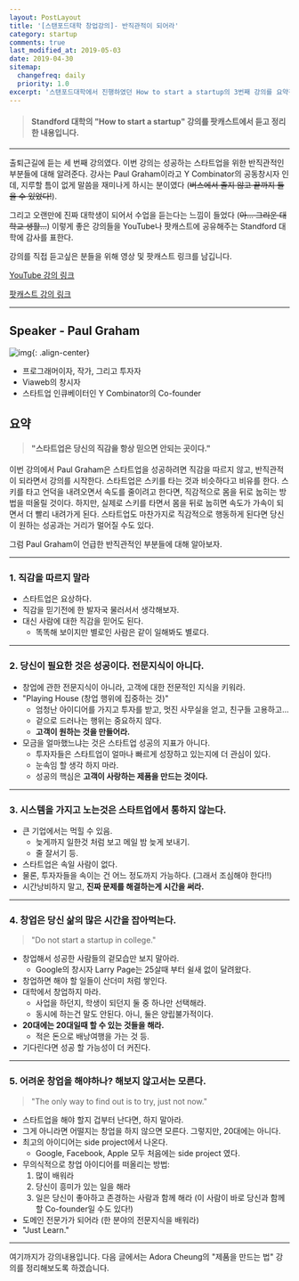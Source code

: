 ```yaml
---
layout: PostLayout
title: '[스탠포드대학 창업강의]- 반직관적이 되어라'
category: startup
comments: true
last_modified_at: 2019-05-03
date: 2019-04-30
sitemap:
  changefreq: daily
  priority: 1.0
excerpt: '스탠포드대학에서 진행하였던 How to start a startup의 3번째 강의를 요약정리한 글입니다.'
---
```


> #### Standford 대학의 "How to start a startup" 강의를 팟캐스트에서 듣고 정리한 내용입니다.

---

출퇴근길에 듣는 세 번째 강의였다.
이번 강의는 성공하는 스타트업을 위한 반직관적인 부분들에 대해 알려준다.
강사는 Paul Graham이라고 Y Combinator의 공동창시자 인데, 지루할 틈이 없게 말씀을 재미나게 하시는 분이였다 (~~버스에서 졸지 않고 끝까지 들을 수 있었다!~~).

그리고 오랜만에 진짜 대학생이 되어서 수업을 듣는다는 느낌이 들었다 (~~아... 그리운 대학교 생활...~~)
이렇게 좋은 강의들을 YouTube나 팟캐스트에 공유해주는 Standford 대학에 감사를 표한다.

강의를 직접 듣고싶은 분들을 위해 영상 및 팟캐스트 링크를 남깁니다.

[YouTube 강의 링크](https://youtu.be/ii1jcLg-eIQ)

[팟캐스트 강의 링크](https://player.fm/series/how-to-start-a-startup/03-paul-graham-before-the-startup)

---

## Speaker - Paul Graham

![img](https://upload.wikimedia.org/wikipedia/commons/e/e3/Paulgraham_240x320.jpg){: .align-center}

- 프로그래머이자, 작가, 그리고 투자자
- Viaweb의 창시자
- 스타트업 인큐베이터인 Y Combinator의
  Co-founder

## 요약

> #### "스타트업은 당신의 직감을 항상 믿으면 안되는 곳이다."

이번 강의에서 Paul Graham은 스타트업을 성공하려면 직감을 따르지 않고, 반직관적이 되라면서 강의를 시작한다.
스타트업은 스키를 타는 것과 비슷하다고 비유를 한다.
스키를 타고 언덕을 내려오면서 속도를 줄이려고 한다면, 직감적으로 몸을 뒤로 눕히는 방법을 떠올릴 것이다. 하지만, 실제로 스키를 타면서 몸을 뒤로 눕히면 속도가 가속이 되면서 더 빨리 내려가게 된다.
스타트업도 마찬가지로 직감적으로 행동하게 된다면 당신이 원하는 성공과는 거리가 멀어질 수도 있다.

그럼 Paul Graham이 언급한 반직관적인 부분들에 대해 알아보자.

---

### 1. 직감을 따르지 말라

- 스타트업은 요상하다.
- 직감을 믿기전에 한 발자국 물러서서 생각해보자.
- 대신 사람에 대한 직감을 믿어도 된다.
  - 똑똑해 보이지만 별로인 사람은 같이 일해봐도 별로다.

---

### 2. 당신이 필요한 것은 성공이다. 전문지식이 아니다.

- 창업에 관한 전문지식이 아니라, 고객에 대한 전문적인 지식을 키워라.
- "Playing House (창업 행위에 집중하는 것)"
  - 엄청난 아이디어를 가지고 투자를 받고, 멋진 사무실을 얻고, 친구들 고용하고...
  - 겉으로 드러나는 행위는 중요하지 않다.
  - **고객이 원하는 것을 만들어라.**
- 모금을 얼마했느냐는 것은 스타트업 성공의 지표가 아니다.
  - 투자자들은 스타트업이 얼마나 빠르게 성장하고 있는지에 더 관심이 있다.
  - 눈속임 할 생각 하지 마라.
  - 성공의 핵심은 **고객이 사랑하는 제품을 만드는 것이다.**

---

### 3. 시스템을 가지고 노는것은 스타트업에서 통하지 않는다.

- 큰 기업에서는 먹힐 수 있음.
  - 늦게까지 일한것 처럼 보고 메일 밤 늦게 보내기.
  - 줄 잘서기 등.
- 스타트업은 속일 사람이 없다.
- 물론, 투자자들을 속이는 건 어느 정도까지 가능하다. (그래서 조심해야 한다!!)
- 시간낭비하지 말고, **진짜 문제를 해결하는게 시간을 써라.**

---

### 4. 창업은 당신 삶의 많은 시간을 잡아먹는다.

> "Do not start a startup in college."

- 창업해서 성공한 사람들의 겉모습만 보지 말아라.
  - Google의 창시자 Larry Page는 25살때 부터 쉴새 없이 달려왔다.
- 창업하면 해야 할 일들이 산더미 처럼 쌓인다.
- 대학에서 창업하지 마라.
  - 사업을 하던지, 학생이 되던지 둘 중 하나만 선택해라.
  - 동시에 하는건 말도 안된다. 아니, 둘은 양립불가적이다.
- **20대에는 20대일때 할 수 있는 것들을 해라.**
  - 적은 돈으로 배낭여행을 가는 것 등.
- 기다린다면 성공 할 가능성이 더 커진다.

---

### 5. 어려운 창업을 해야하나? 해보지 않고서는 모른다.

> "The only way to find out is to try, just not now."

- 스타트업을 해야 할지 겁부터 난다면, 하지 말아라.
- 그게 아니라면 어떨지는 창업을 하지 않으면 모른다. 그렇지만, 20대에는 아니다.
- 최고의 아이디어는 side project에서 나온다.
  - Google, Facebook, Apple 모두 처음에는 side project 였다.
- 무의식적으로 창업 아이디어를 떠올리는 방법:
  1. 많이 배워라
  2. 당신이 흥미가 있는 일을 해라
  3. 일은 당신이 좋아하고 존경하는 사람과 함께 해라 (이 사람이 바로 당신과 함께 할 Co-founder일 수도 있다!)
- 도메인 전문가가 되어라 (한 분야의 전문지식을 배워라)
- "Just Learn."

---

여기까지가 강의내용입니다.
다음 글에서는 Adora Cheung의 "제품을 만드는 법" 강의를 정리해보도록 하겠습니다.
